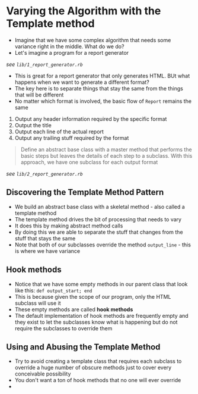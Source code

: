 # Varying the Algorithm with the Template method

* Imagine that we have some complex algorithm that needs some variance right in the middle. What do we do?
* Let's imagine a program for a report generator

*see `lib/1_report_generator.rb`*

* This is great for a report generator that only generates HTML. BUt what happens when we want to generate a different format?
* The key here is to separate things that stay the same from the things that will be different
* No matter which format is involved, the basic flow of `Report` remains the same

1. Output any header information required by the specific format
2. Output the title
3. Output each line of the actual report
4. Output any trailing stuff required by the format

> Define an abstract base class with a master method that performs the basic steps but leaves the details of each step to a subclass. With this approach, we have one subclass for each output format

*see `lib/2_report_generator.rb`*

## Discovering the Template Method Pattern

* We build an abstract base class with a skeletal method - also called a template method
* The template method drives the bit of processing that needs to vary
* It does this by making abstract method calls
* By doing this we are able to separate the stuff that changes from the stuff that stays the same
* Note that both of our subclasses override the method `output_line` - this is where we have variance


## Hook methods

* Notice that we have some empty methods in our parent class that look like this: `def output_start; end`
* This is because given the scope of our program, only the HTML subclass will use it
* These empty methods are called **hook methods**
* The default implementation of hook methods are frequently empty and they exist to let the subclasses know what is happening but do not require the subclasses to override them

## Using and Abusing the Template Method

* Try to avoid creating a template class that requires each subclass to override a huge number of obscure methods just to cover every conceivable possibility
* You don't want a ton of hook methods that no one will ever override
*
